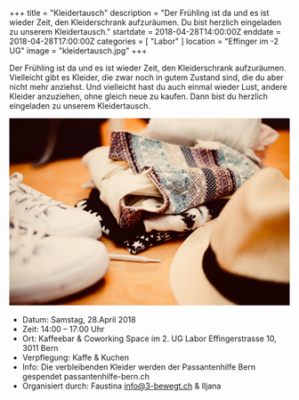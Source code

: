 +++
title = "Kleidertausch"
description = "Der Frühling ist da und es ist wieder Zeit, den Kleiderschrank aufzuräumen. Du bist herzlich eingeladen zu unserem Kleidertausch."
startdate = 2018-04-28T14:00:00Z
enddate = 2018-04-28T17:00:00Z
categories = [ "Labor" ]
location = "Effinger im -2 UG"
image = "kleidertausch.jpg"
+++

<div class="lead">
Der Frühling ist da und es ist wieder Zeit, den Kleiderschrank aufzuräumen. Vielleicht gibt es Kleider, die zwar noch in gutem Zustand sind, die du aber nicht mehr anziehst. Und vielleicht hast du auch einmal wieder Lust, andere Kleider anzuziehen, ohne gleich neue zu kaufen. Dann bist du herzlich eingeladen zu unserem Kleidertausch.
</div>

![Kleidertausch](kleidertausch.jpg)

* Datum: Samstag, 28.April 2018
* Zeit: 14:00 – 17:00 Uhr
* Ort: Kaffeebar & Coworking Space im 2. UG Labor
Effingerstrasse 10, 3011 Bern
* Verpflegung: Kaffe & Kuchen
* Info:	Die verbleibenden Kleider werden der Passantenhilfe Bern gespendet passantenhilfe-bern.ch
* Organisiert durch: Faustina [info@3-bewegt.ch](mailto:info@3-bewegt.ch) & Iljana

